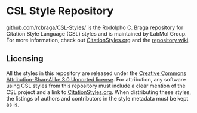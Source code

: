 CSL Style Repository
====================

[github.com/rcbraga/CSL-Styles/](https://github.com/rcbraga/CSL-Styles/) is the Rodolpho C. Braga repository for Citation Style Language (CSL) styles and is maintained by LabMol Group.
For more information, check out [CitationStyles.org](http://citationstyles.org/) and the [repository wiki](https://github.com/citation-style-language/styles/wiki).

Licensing
---------

All the styles in this repository are released under the [Creative Commons Attribution-ShareAlike 3.0 Unported license](http://creativecommons.org/licenses/by-sa/3.0/).
For attribution, any software using CSL styles from this repository must include a clear mention of the CSL project and a link to [CitationStyles.org](http://citationstyles.org/). When distributing these styles, the listings of authors and contributors in the style metadata must be kept as is.